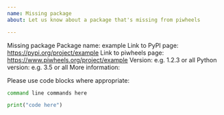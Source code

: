 ```yaml
---
name: Missing package
about: Let us know about a package that's missing from piwheels

---
```


Missing package
Package name: example
Link to PyPI page: https://pypi.org/project/example
Link to piwheels page: https://www.piwheels.org/project/example
Version: e.g. 1.2.3 or all
Python version: e.g. 3.5 or all
More information:

Please use code blocks where appropriate:

```bash
command line commands here
```

```python
print("code here")
```
